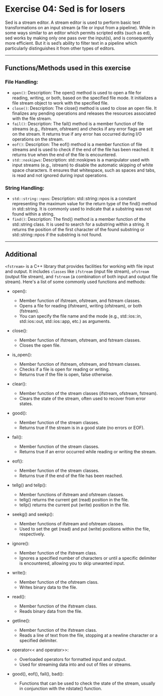 # Exercise 04: Sed is for losers

Sed is a stream editor. A stream editor is used to perform basic text transformations on an input stream (a file or input from a pipeline). While in some ways similar to an editor which permits scripted edits (such as ed), sed works by making only one pass over the input(s), and is consequently more efficient. But it is sed’s ability to filter text in a pipeline which particularly distinguishes it from other types of editors.

---
## Functions/Methods used in this exercise
### File Handling:
- `open()`: Description: The open() method is used to open a file for reading, writing, or both, based on the specified file mode. It initializes a file stream object to work with the specified file.
- `close()`: Description: The close() method is used to close an open file. It finalizes any pending operations and releases the resources associated with the file stream.
- `fail()`: Description: The fail() method is a member function of file streams (e.g., ifstream, ofstream) and checks if any error flags are set on the stream. It returns true if any error has occurred during I/O operations on the stream.
- `eof()`: Description: The eof() method is a member function of file streams and is used to check if the end of the file has been reached. It returns true when the end of the file is encountered.
- `std::noskipws`: Description: std::noskipws is a manipulator used with input streams (e.g., istream) to disable the automatic skipping of white space characters. It ensures that whitespace, such as spaces and tabs, is read and not ignored during input operations.

### String Handling:
- `std::string::npos`: Description: std::string::npos is a constant representing the maximum value for the return type of the find() method in std::string. It is commonly used to indicate that a substring was not found within a string.
- `find()`: Description: The find() method is a member function of the std::string class. It is used to search for a substring within a string. It returns the position of the first character of the found substring or std::string::npos if the substring is not found.
---

## Additional
`<fstream>` is a C++ library that provides facilities for working with file input and output. It includes `classes` like `ifstream` (input file stream), `ofstream` (output file stream), and `fstream` (a combination of both input and output file stream). Here's a list of some commonly used functions and methods:
- open():
  - Member function of ifstream, ofstream, and fstream classes.
  - Opens a file for reading (ifstream), writing (ofstream), or both (fstream).
  - You can specify the file name and the mode (e.g., std::ios::in, std::ios::out, std::ios::app, etc.) as arguments.
  
- close():
  - Member function of ifstream, ofstream, and fstream classes.
  - Closes the open file.

- is_open():
  - Member function of ifstream, ofstream, and fstream classes.
  - Checks if a file is open for reading or writing.
  - Returns true if the file is open, false otherwise.
    
- clear():
  - Member function of the stream classes (ifstream, ofstream, fstream).
  - Clears the state of the stream, often used to recover from error states.
    
- good():
  - Member function of the stream classes.
  - Returns true if the stream is in a good state (no errors or EOF).

- fail():
  - Member function of the stream classes.
  - Returns true if an error occurred while reading or writing the stream.

- eof():
  - Member function of the stream classes.
  - Returns true if the end of the file has been reached.

- tellg() and tellp():
  - Member functions of ifstream and ofstream classes.
  - tellg() returns the current get (read) position in the file.
  - tellp() returns the current put (write) position in the file.

- seekg() and seekp():
  - Member functions of ifstream and ofstream classes.
  - Used to set the get (read) and put (write) positions within the file, respectively.

- ignore():
  - Member function of the ifstream class.
  - Ignores a specified number of characters or until a specific delimiter is encountered, allowing you to skip unwanted input.

- write():
  - Member function of the ofstream class.
  - Writes binary data to the file.

- read():
  - Member function of the ifstream class.
  - Reads binary data from the file.

- getline():
  - Member function of the ifstream class.
  - Reads a line of text from the file, stopping at a newline character or a specified delimiter.

- operator<< and operator>>:
  - Overloaded operators for formatted input and output.
  - Used for streaming data into and out of files or streams.
    
- good(), eof(), fail(), bad():
  - Functions that can be used to check the state of the stream, usually in conjunction with the rdstate() function.
